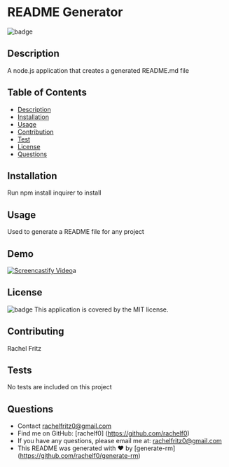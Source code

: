 # README Generator
  
  ![badge](https://img.shields.io/badge/license-MIT-brightgreen)<br />
  
  ## Description
  A node.js application that creates a generated README.md file

  ## Table of Contents
  - [Description](#description)
  - [Installation](#installation)
  - [Usage](#usage)
  - [Contribution](#contribution)
  - [Test](#test)
  - [License](#license)
  - [Questions](#questions)

  ## Installation
  Run npm install inquirer to install

  ## Usage
  Used to generate a README file for any project

  ## Demo
  [![Screencastify Video]({./src/readmeScreenshot.png})]({https://drive.google.com/file/d/1E3qW1mEb8-Ex3HJqxizWE0vVeGbowPGO/view} "README.md Generator Video")a

  ## License
  ![badge](https://img.shields.io/badge/license-MIT-brightgreen)
  This application is covered by the MIT license. 

  ## Contributing
  Rachel Fritz

  ## Tests
  No tests are included on this project

  ## Questions
  - Contact rachelfritz0@gmail.com
  - Find me on GitHub: [rachelf0] (https://github.com/rachelf0) 
  - If you have any questions, please email me at: rachelfritz0@gmail.com
  - This README was generated with ❤️ by [generate-rm] (https://github.com/rachelf0/generate-rm)

